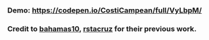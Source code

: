 ### Demo: https://codepen.io/CostiCampean/full/VyLbpM/
### Credit to [bahamas10](https://github.com/bahamas10), [rstacruz](https://github.com/rstacruz) for their previous work.
